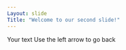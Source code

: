 ```yaml
---
Layout: slide
Title: "Welcome to our second slide!"
---
```

Your text
Use the left arrow to go back
